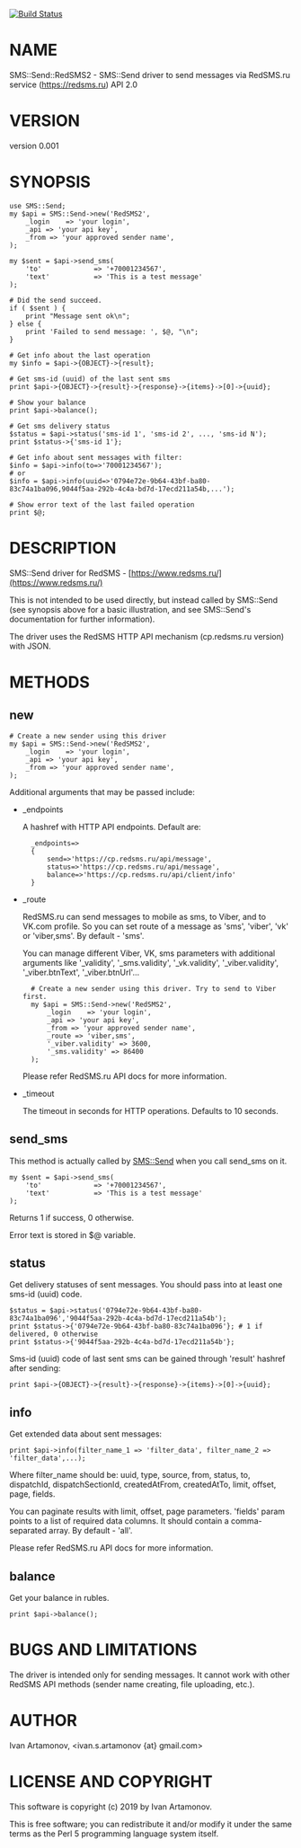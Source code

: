 [![Build Status](https://travis-ci.com/artamonoviv/SMS-Send-RedSMS2.svg?branch=master)](https://travis-ci.com/artamonoviv/SMS-Send-RedSMS2)
# NAME

SMS::Send::RedSMS2 - SMS::Send driver to send messages via RedSMS.ru service (https://redsms.ru) API 2.0

# VERSION

version 0.001

# SYNOPSIS

    use SMS::Send;
    my $api = SMS::Send->new('RedSMS2',
        _login    => 'your login',
        _api => 'your api key',
        _from => 'your approved sender name',
    );

    my $sent = $api->send_sms(
        'to'             => '+70001234567',
        'text'           => 'This is a test message'
    );

    # Did the send succeed.
    if ( $sent ) {
        print "Message sent ok\n";
    } else {
        print 'Failed to send message: ', $@, "\n";
    }

    # Get info about the last operation
    my $info = $api->{OBJECT}->{result};

    # Get sms-id (uuid) of the last sent sms
    print $api->{OBJECT}->{result}->{response}->{items}->[0]->{uuid};

    # Show your balance
    print $api->balance();

    # Get sms delivery status
    $status = $api->status('sms-id 1', 'sms-id 2', ..., 'sms-id N');
    print $status->{'sms-id 1'};

    # Get info about sent messages with filter:
    $info = $api->info(to=>'70001234567');
    # or
    $info = $api->info(uuid=>'0794e72e-9b64-43bf-ba80-83c74a1ba096,9044f5aa-292b-4c4a-bd7d-17ecd211a54b,...');

    # Show error text of the last failed operation
    print $@;

# DESCRIPTION

SMS::Send driver for RedSMS - [https://www.redsms.ru/](https://www.redsms.ru/)

This is not intended to be used directly, but instead called by SMS::Send (see
synopsis above for a basic illustration, and see SMS::Send's documentation for
further information).

The driver uses the RedSMS HTTP API mechanism (cp.redsms.ru version) with JSON.

# METHODS

## new

    # Create a new sender using this driver
    my $api = SMS::Send->new('RedSMS2',
        _login    => 'your login',
        _api => 'your api key',
        _from => 'your approved sender name',
    );

Additional arguments that may be passed include:

- \_endpoints

    A hashref with HTTP API endpoints. Default are:

        _endpoints=>
        {
            send=>'https://cp.redsms.ru/api/message',
            status=>'https://cp.redsms.ru/api/message',
            balance=>'https://cp.redsms.ru/api/client/info'
        }

- \_route

    RedSMS.ru can send messages to mobile as sms, to Viber, and to VK.com profile. So you can set route of a message as 'sms', 'viber', 'vk' or 'viber,sms'. By default - 'sms'.

    You can manage different Viber, VK, sms parameters with additional arguments like '\_validity', '\_sms.validity', '\_vk.validity', '\_viber.validity', '\_viber.btnText', '\_viber.btnUrl'...

        # Create a new sender using this driver. Try to send to Viber first.
        my $api = SMS::Send->new('RedSMS2',
            _login    => 'your login',
            _api => 'your api key',
            _from => 'your approved sender name',
            _route => 'viber,sms',
            '_viber.validity' => 3600,
            '_sms.validity' => 86400
        );

    Please refer RedSMS.ru API docs for more information.

- \_timeout

    The timeout in seconds for HTTP operations. Defaults to 10 seconds.

## send\_sms

This method is actually called by [SMS::Send](https://metacpan.org/pod/SMS::Send) when you call send\_sms on it.

    my $sent = $api->send_sms(
        'to'             => '+70001234567',
        'text'           => 'This is a test message'
    );

Returns 1 if success, 0 otherwise.

Error text is stored in $@ variable.

## status

Get delivery statuses of sent messages. You should pass into at least one sms-id (uuid) code.

    $status = $api->status('0794e72e-9b64-43bf-ba80-83c74a1ba096','9044f5aa-292b-4c4a-bd7d-17ecd211a54b');
    print $status->{'0794e72e-9b64-43bf-ba80-83c74a1ba096'}; # 1 if delivered, 0 otherwise
    print $status->{'9044f5aa-292b-4c4a-bd7d-17ecd211a54b'};

Sms-id (uuid) code of last sent sms can be gained through 'result' hashref after sending:

    print $api->{OBJECT}->{result}->{response}->{items}->[0]->{uuid};

## info

Get extended data about sent messages:

    print $api->info(filter_name_1 => 'filter_data', filter_name_2 => 'filter_data',...);

Where filter\_name should be: uuid, type, source, from, status, to, dispatchId, dispatchSectionId, createdAtFrom, createdAtTo, limit, offset, page, fields.

You can paginate results with limit, offset, page parameters. 'fields' param points to a list of required data columns. It should contain a comma-separated array. By default - 'all'.

Please refer RedSMS.ru API docs for more information.

## balance

Get your balance in rubles.

    print $api->balance();

# BUGS AND LIMITATIONS

The driver is intended only for sending messages. It cannot work with other RedSMS API methods (sender name creating, file uploading, etc.).

# AUTHOR

Ivan Artamonov, &lt;ivan.s.artamonov {at} gmail.com>

# LICENSE AND COPYRIGHT

This software is copyright (c) 2019 by Ivan Artamonov.

This is free software; you can redistribute it and/or modify it under the same terms as the Perl 5 programming language system itself.
